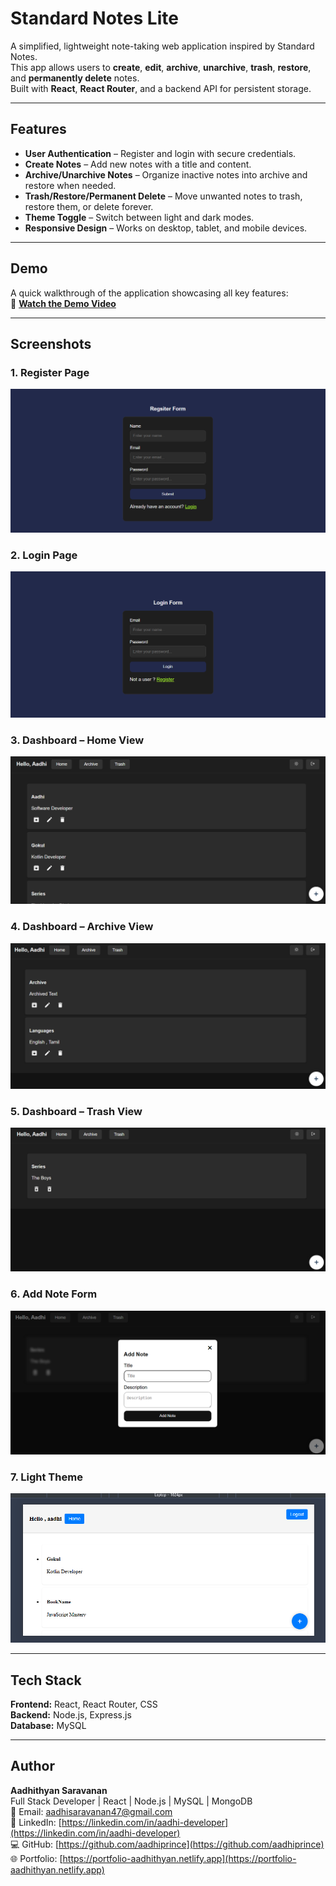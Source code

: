 # Standard Notes Lite

A simplified, lightweight note-taking web application inspired by Standard Notes.  
This app allows users to **create**, **edit**, **archive**, **unarchive**, **trash**, **restore**, and **permanently delete** notes.  
Built with **React**, **React Router**, and a backend API for persistent storage.

---

## Features

- **User Authentication** – Register and login with secure credentials.
- **Create Notes** – Add new notes with a title and content.
- **Archive/Unarchive Notes** – Organize inactive notes into archive and restore when needed.
- **Trash/Restore/Permanent Delete** – Move unwanted notes to trash, restore them, or delete forever.
- **Theme Toggle** – Switch between light and dark modes.
- **Responsive Design** – Works on desktop, tablet, and mobile devices.

---

## Demo

A quick walkthrough of the application showcasing all key features:  
🎥 **[Watch the Demo Video](assets/demo_video.mp4)**

---

## Screenshots

### 1. Register Page
![Register](assets/Register.png)

### 2. Login Page
![Login](assets/Login.png)

### 3. Dashboard – Home View
![Home](assets/Home.png)

### 4. Dashboard – Archive View
![Archive](assets/Archive.png)

### 5. Dashboard – Trash View
![Trash](assets/Trash.png)

### 6. Add Note Form
![Add Note](assets/Add&UpdateForm.png)

### 7. Light Theme
![Light Theme](assets/LightTheme.png)

---

## Tech Stack

**Frontend:** React, React Router, CSS  
**Backend:** Node.js, Express.js  
**Database:** MySQL  

---

## Author

**Aadhithyan Saravanan**  
Full Stack Developer | React | Node.js | MySQL | MongoDB  
📧 Email: aadhisaravanan47@gmail.com  
🔗 LinkedIn: [https://linkedin.com/in/aadhi-developer](https://linkedin.com/in/aadhi-developer)  
💻 GitHub: [https://github.com/aadhiprince](https://github.com/aadhiprince)  
🌐 Portfolio: [https://portfolio-aadhithyan.netlify.app](https://portfolio-aadhithyan.netlify.app)
